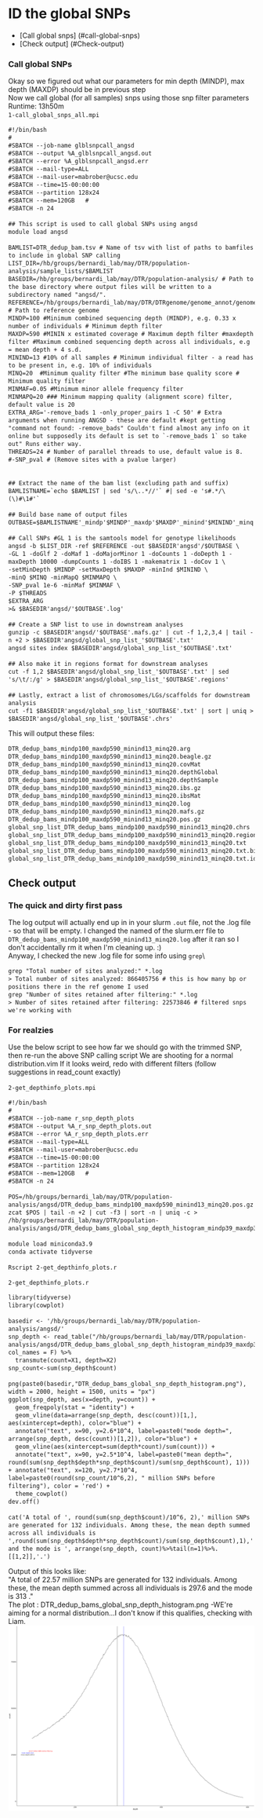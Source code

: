 # ID the global SNPs
- [Call global snps] (#call-global-snps)
- [Check output] (#Check-output)

### Call global SNPs
Okay so we figured out what our parameters for min depth (MINDP), max depth (MAXDP) should be in previous step\
Now we call global (for all samples) snps using those snp filter parameters \
Runtime: 13h50m \
`1-call_global_snps_all.mpi`

	#!/bin/bash
	#
	#SBATCH --job-name glblsnpcall_angsd
	#SBATCH --output %A_glblsnpcall_angsd.out
	#SBATCH --error %A_glblsnpcall_angsd.err
	#SBATCH --mail-type=ALL
	#SBATCH --mail-user=mabrober@ucsc.edu
	#SBATCH --time=15-00:00:00
	#SBATCH --partition 128x24
	#SBATCH --mem=120GB   #
	#SBATCH -n 24

	## This script is used to call global SNPs using angsd
	module load angsd

	BAMLIST=DTR_dedup_bam.tsv # Name of tsv with list of paths to bamfiles to include in global SNP calling 
	LIST_DIR=/hb/groups/bernardi_lab/may/DTR/population-analysis/sample_lists/$BAMLIST
	BASEDIR=/hb/groups/bernardi_lab/may/DTR/population-analysis/ # Path to the base directory where output files will be written to a subdirectory named "angsd/".
	REFERENCE=/hb/groups/bernardi_lab/may/DTR/DTRgenome/genome_annot/genome/kuro_filt_s500.fasta # Path to reference genome
	MINDP=100 #Minimum combined sequencing depth (MINDP), e.g. 0.33 x number of individuals # Minimum depth filter
	MAXDP=590 #MININ x estimated coverage # Maximum depth filter #maxdepth filter #Maximum combined sequencing depth across all individuals, e.g = mean depth + 4 s.d.
	MININD=13 #10% of all samples # Minimum individual filter - a read has to be present in, e.g. 10% of individuals
	MINQ=20  #Minimum quality filter #The minimum base quality score # Minimum quality filter
	MINMAF=0.05 #Minimum minor allele frequency filter
	MINMAPQ=20 ### Minimum mapping quality (alignment score) filter, default value is 20
	EXTRA_ARG='-remove_bads 1 -only_proper_pairs 1 -C 50' # Extra arguments when running ANGSD - these are default #kept getting "command not found: -remove_bads" Couldn't find almost any info on it online but supposedly its default is set to `-remove_bads 1` so take out" Runs either way. 
	THREADS=24 # Number of parallel threads to use, default value is 8.
	#-SNP_pval # (Remove sites with a pvalue larger)


	## Extract the name of the bam list (excluding path and suffix)
	BAMLISTNAME=`echo $BAMLIST | sed 's/\..*//'` #| sed -e 's#.*/\(\)#\1#'`

	## Build base name of output files
	OUTBASE=$BAMLISTNAME'_mindp'$MINDP'_maxdp'$MAXDP'_minind'$MININD'_minq'$MINQ

	## Call SNPs #GL 1 is the samtools model for genotype likelihoods
	angsd -b $LIST_DIR -ref $REFERENCE -out $BASEDIR'angsd'/$OUTBASE \
	-GL 1 -doGlf 2 -doMaf 1 -doMajorMinor 1 -doCounts 1 -doDepth 1 -maxDepth 10000 -dumpCounts 1 -doIBS 1 -makematrix 1 -doCov 1 \
	-setMinDepth $MINDP -setMaxDepth $MAXDP -minInd $MININD \
	-minQ $MINQ -minMapQ $MINMAPQ \
	-SNP_pval 1e-6 -minMaf $MINMAF \
	-P $THREADS
	$EXTRA_ARG
	>& $BASEDIR'angsd/'$OUTBASE'.log'

	## Create a SNP list to use in downstream analyses
	gunzip -c $BASEDIR'angsd/'$OUTBASE'.mafs.gz' | cut -f 1,2,3,4 | tail -n +2 > $BASEDIR'angsd/global_snp_list_'$OUTBASE'.txt'
	angsd sites index $BASEDIR'angsd/global_snp_list_'$OUTBASE'.txt'

	## Also make it in regions format for downstream analyses
	cut -f 1,2 $BASEDIR'angsd/global_snp_list_'$OUTBASE'.txt' | sed 's/\t/:/g' > $BASEDIR'angsd/global_snp_list_'$OUTBASE'.regions'

	## Lastly, extract a list of chromosomes/LGs/scaffolds for downstream analysis
	cut -f1 $BASEDIR'angsd/global_snp_list_'$OUTBASE'.txt' | sort | uniq > $BASEDIR'angsd/global_snp_list_'$OUTBASE'.chrs'

This will output these files:

	DTR_dedup_bams_mindp100_maxdp590_minind13_minq20.arg
	DTR_dedup_bams_mindp100_maxdp590_minind13_minq20.beagle.gz
	DTR_dedup_bams_mindp100_maxdp590_minind13_minq20.covMat
	DTR_dedup_bams_mindp100_maxdp590_minind13_minq20.depthGlobal
	DTR_dedup_bams_mindp100_maxdp590_minind13_minq20.depthSample
	DTR_dedup_bams_mindp100_maxdp590_minind13_minq20.ibs.gz
	DTR_dedup_bams_mindp100_maxdp590_minind13_minq20.ibsMat
	DTR_dedup_bams_mindp100_maxdp590_minind13_minq20.log
	DTR_dedup_bams_mindp100_maxdp590_minind13_minq20.mafs.gz
	DTR_dedup_bams_mindp100_maxdp590_minind13_minq20.pos.gz
	global_snp_list_DTR_dedup_bams_mindp100_maxdp590_minind13_minq20.chrs
	global_snp_list_DTR_dedup_bams_mindp100_maxdp590_minind13_minq20.regions
	global_snp_list_DTR_dedup_bams_mindp100_maxdp590_minind13_minq20.txt
	global_snp_list_DTR_dedup_bams_mindp100_maxdp590_minind13_minq20.txt.bin
	global_snp_list_DTR_dedup_bams_mindp100_maxdp590_minind13_minq20.txt.idx

## Check output
### The quick and dirty first pass
The log output will actually end up in in your slurm `.out` file, not the .log file - so that will be empty. I changed the named of the slurm.err file to `DTR_dedup_bams_mindp100_maxdp590_minind13_minq20.log` after it ran so I don't accidentally rm it when I'm cleaning up. :) \
Anyway, I checked the new .log file for some info using `grep`\

	grep "Total number of sites analyzed:" *.log 
	> Total number of sites analyzed: 866405756 # this is how many bp or positions there in the ref genome I used
	grep "Number of sites retained after filtering:" *.log
	> Number of sites retained after filtering: 22573846 # filtered snps we're working with
### For realzies	
Use the below script to see how far we should go with the trimmed SNP, then re-run the above SNP calling script
We are shooting for a normal distribution.vim If it looks weird, redo with different filters (follow suggestions in read_count exactly)

`2-get_depthinfo_plots.mpi`

	#!/bin/bash
	#
	#SBATCH --job-name r_snp_depth_plots
	#SBATCH --output %A_r_snp_depth_plots.out
	#SBATCH --error %A_r_snp_depth_plots.err
	#SBATCH --mail-type=ALL
	#SBATCH --mail-user=mabrober@ucsc.edu
	#SBATCH --time=15-00:00:00
	#SBATCH --partition 128x24
	#SBATCH --mem=120GB   #
	#SBATCH -n 24

	POS=/hb/groups/bernardi_lab/may/DTR/population-analysis/angsd/DTR_dedup_bams_mindp100_maxdp590_minind13_minq20.pos.gz
	zcat $POS | tail -n +2 | cut -f3 | sort -n | uniq -c > /hb/groups/bernardi_lab/may/DTR/population-analysis/angsd/DTR_dedup_bams_global_snp_depth_histogram_mindp39_maxdp350_minind21_minq20.txt

	module load miniconda3.9
	conda activate tidyverse

	Rscript 2-get_depthinfo_plots.r
	
`2-get_depthinfo_plots.r`

	library(tidyverse)
	library(cowplot)

	basedir <- '/hb/groups/bernardi_lab/may/DTR/population-analysis/angsd/'
	snp_depth <- read_table("/hb/groups/bernardi_lab/may/DTR/population-analysis/angsd/DTR_dedup_bams_global_snp_depth_histogram_mindp39_maxdp350_minind21_minq20.txt", col_names = F) %>%
	  transmute(count=X1, depth=X2)
	snp_count<-sum(snp_depth$count)

	png(paste0(basedir,"DTR_dedup_bams_global_snp_depth_histogram.png"),  width = 2000, height = 1500, units = "px")
	ggplot(snp_depth, aes(x=depth, y=count)) +
	  geom_freqpoly(stat = "identity") +
	  geom_vline(data=arrange(snp_depth, desc(count))[1,], aes(xintercept=depth), color="blue") +
	  annotate("text", x=90, y=2.6*10^4, label=paste0("mode depth=", arrange(snp_depth, desc(count))[1,2]), color="blue") +
	  geom_vline(aes(xintercept=sum(depth*count)/sum(count))) +
	  annotate("text", x=90, y=2.5*10^4, label=paste0("mean depth=", round(sum(snp_depth$depth*snp_depth$count)/sum(snp_depth$count), 1))) + annotate("text", x=120, y=2.7*10^4, label=paste0(round(snp_count/10^6,2), " million SNPs before filtering"), color = 'red') +
	  theme_cowplot()
	dev.off()

	cat('A total of ', round(sum(snp_depth$count)/10^6, 2),' million SNPs are generated for 132 individuals. Among these, the mean depth summed across all individuals is ',round(sum(snp_depth$depth*snp_depth$count)/sum(snp_depth$count),1),' and the mode is ', arrange(snp_depth, count)%>%tail(n=1)%>%.[[1,2]],'.')

Output of this looks like:\
"A total of  22.57  million SNPs are generated for 132 individuals. Among these, the mean depth summed across all individuals is  297.6  and the mode is  313 ."\
The plot : DTR_dedup_bams_global_snp_depth_histogram.png -WE're aiming for a normal distribution...I don't know if this qualifies, checking with Liam.
![Alt text](https://github.com/mayroberts/lcwgs-population-analysis-minus-the-cursing/blob/0666875c173c2404b4b27f9624f7f644b6f34d76/DTR_dedup_bams_global_snp_depth_histogram.png)

